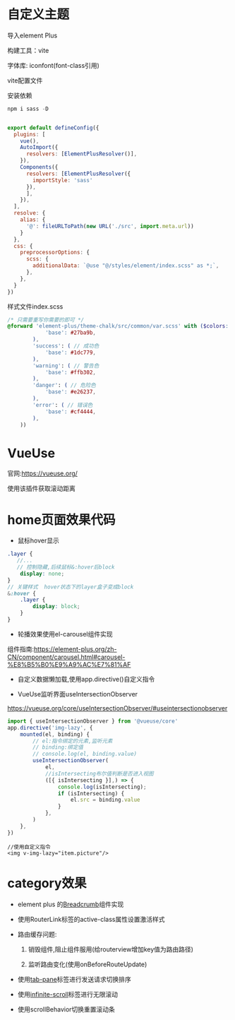 # 自定义主题

导入element Plus

构建工具：vite

字体库: iconfont(font-class引用)

vite配置文件

安装依赖

```js
npm i sass -D
```

```js

export default defineConfig({
  plugins: [
    vue(),
    AutoImport({
      resolvers: [ElementPlusResolver()],
    }),
    Components({
      resolvers: [ElementPlusResolver({
        importStyle: 'sass'
      }),
      ],
    }),
  ],
  resolve: {
    alias: {
      '@': fileURLToPath(new URL('./src', import.meta.url))
    }
  },
  css: {
    preprocessorOptions: {
      scss: {
        additionalData: `@use "@/styles/element/index.scss" as *;`,
      },
    },
  }
})

```

样式文件index.scss

```scss
/* 只需要重写你需要的即可 */
@forward 'element-plus/theme-chalk/src/common/var.scss' with ($colors: ('primary': ( // 主色
            'base': #27ba9b,
        ),
        'success': ( // 成功色
            'base': #1dc779,
        ),
        'warning': ( // 警告色
            'base': #ffb302,
        ),
        'danger': ( // 危险色
            'base': #e26237,
        ),
        'error': ( // 错误色
            'base': #cf4444,
        ),
    ))
```

#  VueUse

官网:https://vueuse.org/

使用该插件获取滚动距离

# home页面效果代码

+ 鼠标hover显示

```scss
.layer {
   //...
   // 控制隐藏,后续鼠标&:hover后block
    display: none;
}
// 关键样式  hover状态下的layer盒子变成block
&:hover {
	.layer {
		display: block;
    }
}
```

+ 轮播效果使用el-carousel组件实现

组件指南:https://element-plus.org/zh-CN/component/carousel.html#carousel-%E8%B5%B0%E9%A9%AC%E7%81%AF

+ 自定义数据懒加载,使用app.directive()自定义指令

+ VueUse监听界面useIntersectionObserver

https://vueuse.org/core/useIntersectionObserver/#useintersectionobserver

```js
import { useIntersectionObserver } from '@vueuse/core'
app.directive('img-lazy', {
    mounted(el, binding) {
        // el:指令绑定的元素,监听元素
        // binding:绑定值
        // console.log(el, binding.value)
        useIntersectionObserver(
            el,
            //isIntersecting布尔值判断是否进入视图
            ([{ isIntersecting }],) => {
                console.log(isIntersecting);
                if (isIntersecting) {
                    el.src = binding.value
                }
            },
        )
    },
})
```

```vue
//使用自定义指令
<img v-img-lazy="item.picture"/>
```



# category效果

+ element plus 的[Breadcrumb](https://element-plus.org/zh-CN/component/breadcrumb.html)组件实现

+ 使用RouterLink标签的active-class属性设置激活样式

+ 路由缓存问题:

  1. 销毁组件,阻止组件服用(给routerview增加key值为路由路径)

  2. 监听路由变化(使用onBeforeRouteUpdate)

  

+ 使用[tab-pane](https://element-plus.org/zh-CN/component/tabs.html#tab-pane-%E5%B1%9E%E6%80%A7)标签进行发送请求切换排序
+ 使用[infinite-scroll](https://element-plus.org/zh-CN/component/infinite-scroll.html#infinite-scroll-%E6%97%A0%E9%99%90%E6%BB%9A%E5%8A%A8)标签进行无限滚动

+ 使用scrollBehavior切换重置滚动条
